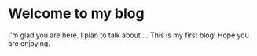 # Welcome to my blog

I'm glad you are here. I plan to talk about ...
This is my first blog!
Hope you are enjoying.
